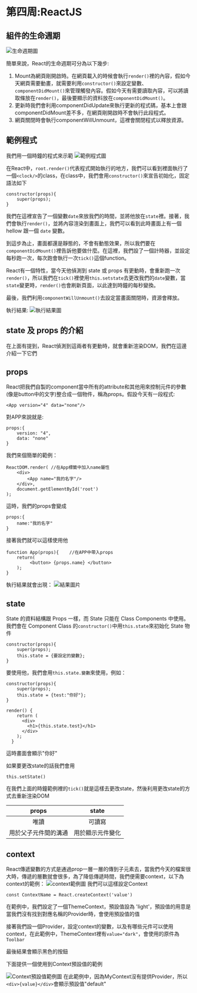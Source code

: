 第四周:ReactJS
===
組件的生命週期
---

![生命週期圖](https://github.com/Bighsueh/NFUReact2023/raw/main/%E7%AC%AC%E5%9B%9B%E5%91%A8/images/context-2.jpg)

簡單來說，React的生命週期可分為以下幾步:
1. Mount為網頁剛開啟時。在網頁載入的時候會執行```render()```裡的內容，假如今天網頁需要動畫，就需要利用```constructor()```來設定變數、```componentDidMount()```來管理觸發內容。假如今天有需要讀取內容，可以將讀取條放在```render()```，最後要顯示的資料放在```componentDidMount()```。
2. 更新時我們會利用componentDidUpdate來執行更新的程式碼，基本上會跟componentDidMount差不多，在網頁剛開啟時不會執行此段程式。
3. 網頁關閉時會執行componentWillUnmount，這裡會關閉程式以釋放資源。

## 範例程式
我們用一個時鐘的程式來示範
![範例程式圖](https://github.com/Bighsueh/NFUReact2023/raw/main/%E7%AC%AC%E5%9B%9B%E5%91%A8/images/example.jpg)

在React中，```root.render()```代表程式開始執行的地方，我們可以看到裡面執行了一個```<clock/>```的class，在class中，我們會用```constructor()```來宣告初始化，固定語法如下
```
constructor(props){
    super(props);
}
```
我們在這裡宣告了一個變數```date```來放我們的時間，並將他放在```state```裡。接著，我們會執行```render()```，並將內容渲染到畫面上，我們可以看到此時畫面上有一個 hellow 跟一個 ```date``` 變數。

到這步為止，畫面都還是靜態的，不會有動態效果，所以我們要在```componentDidMount()```裡告訴他要做什麼。在這裡，我們設了一個計時器，並設定每秒跑一次，每次跑會執行一次```tick()```這個function。

React有一個特性，當今天他偵測到 state 或 props 有更動時，會重新跑一次```render()```，所以我們在```tick()```裡使用```this.setstate```去更改我們的```date```變數，當```state```變更時，```render()```也會刷新頁面，以此達到時鐘的每秒變換。

最後，我們利用```componentWillUnmount()```去設定當畫面關閉時，資源會釋放。

執行結果:
![執行結果圖](https://github.com/Bighsueh/NFUReact2023/raw/main/%E7%AC%AC%E5%9B%9B%E5%91%A8/images/result.PNG)

state 及 props 的介紹
---
在上面有提到，React偵測到這兩者有更動時，就會重新渲染DOM，我們在這邊介紹一下它們

props
---
React把我們自製的component當中所有的attribute和其他用來控制元件的參數(像是button中的文字)整合成一個物件，稱為props。假設今天有一段程式:
```
<App version="4" data="none"/>
```
對APP來說就是:
```
props:{
    version: "4",
    data: "none"
}
```
我們來個簡單的範例：
```
ReactDOM.render( //在App標籤中加入name屬性
    <div>
        <App name="我的名字"/> 
    </div>,
    document.getElementById('root')
);
```
這時，我們的props會變成
```
props:{
    name:"我的名字"
}
```
接著我們就可以這樣使用他
```
function App(props){    //在APP中帶入props
    return(
         <button> {props.name} </button> 
    );
}
```
執行結果就會出現：
![結果圖片](https://github.com/Bighsueh/NFUReact2023/raw/main/%E7%AC%AC%E5%9B%9B%E5%91%A8/images/propsResult.png)

state
---
State 的資料結構跟 Props 一樣，而 State 只能在 Class Components 中使用。
我們會在 Component Class 的```constructor()```中用```this.state```來初始化 State 物件
```
constructor(props){
    super(props);
    this.state = {要設定的變數};
}
```
要使用他，我們會用```this.state.變數```來使用，例如：
```
constructor(props){
    super(props);
    this.state = {test:"你好"};
}

render() {
    return (
      <div>
        <h1>{this.state.test}</h1>
      </div>
    );
  }
```
這時畫面會顯示"你好"

如果要更改state的話我們會用
```
this.setState()
```
在我們上面的時鐘範例裡的```tick()```就是這樣去更改state，然後利用更改state的方式去重新渲染DOM

|props|state|
|:--:|:--:|
|唯讀|可讀寫|
|用於父子元件間的溝通|用於顯示元件變化|

context
---
React傳遞變數的方式是通過prop一層一層的傳到子元素去，當我們今天的檔案很大時，傳遞的層數就會很多，為了降低傳遞時間，我們便需要context，以下為context的範例：
![context範例圖](https://github.com/Bighsueh/NFUReact2023/raw/main/%E7%AC%AC%E5%9B%9B%E5%91%A8/images/context.jpg)
我們可以這樣設定Context
```
const ContextName = React.createContext('value')
```
在範例中，我們設定了一個ThemeContext，預設值設為 'light'，預設值的用意是當我們沒有找到對應名稱的Provider時，會使用預設值的值

接著我們設一個Provider，設定context的變數，以及有哪些元件可以使用context，在此範例中，ThemeContext裡有```value="dark"```，會使用的原件為```Toolbar```

最後結果會顯示黑色的按鈕

下面提供一個使用到Context預設值的範例

![Context預設值範例圖](https://github.com/Bighsueh/NFUReact2023/raw/main/%E7%AC%AC%E5%9B%9B%E5%91%A8/images/context-2.jpg)
在此範例中，因為MyContext沒有提供Provider，所以```<div>{value}</div>```會顯示預設值"default"

